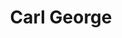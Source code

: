---
avatar: /images/people/carlgeorge.jpg
avatar_small: /images/people/carlgeorge_small.jpg
bio: null
homepage: null
instagram: null
linkedin: null
title: Carl George
twitter: null
type: guest
username: carlgeorge
youtube: null
---